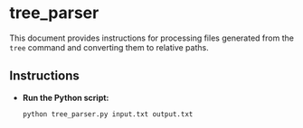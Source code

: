 # tree_parser

This document provides instructions for processing files generated from the `tree` command and converting them to relative paths.

## Instructions

- **Run the Python script:**
   ```sh
   python tree_parser.py input.txt output.txt
   ```